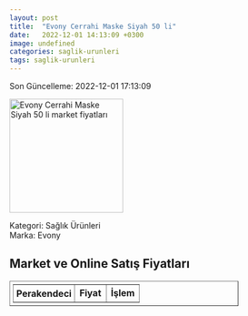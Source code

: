 ```yaml
---
layout: post
title:  "Evony Cerrahi Maske Siyah 50 li"
date:   2022-12-01 14:13:09 +0300
image: undefined
categories: saglik-urunleri
tags: saglik-urunleri
---
```


Son Güncelleme: 2022-12-01 17:13:09

<img src="undefined" width="200" alt="Evony Cerrahi Maske Siyah 50 li market fiyatları" />

Kategori: Sağlık Ürünleri
<br />
Marka: Evony

<h2>Market ve Online Satış Fiyatları</h2>

<table border="1" style="padding: 5px;width:80%;">
  <tr>
    <td style="padding: 5px;"><strong>Perakendeci</strong></td>
    <td><strong>Fiyat</strong></td>
    <td><strong>İşlem</strong></td>
  </tr>
  
</table>
